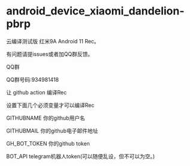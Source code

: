 # android_device_xiaomi_dandelion-pbrp
云编译测试版 红米9A Android 11 Rec。

有问题请提issues或者加QQ群反馈。

QQ群

QQ群号码:934981418

让 github action 编译Rec

设置下面几个必须变量才可以编译Rec

GITHUBNAME 你的github用户名

GITHUBMAIL 你的github电子邮件地址

GH_BOT_TOKEN 你的github token

BOT_API telegram机器人token(可以随便乱设，但不可以为空。)

